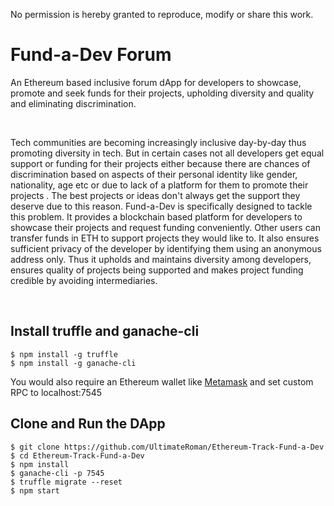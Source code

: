 No permission is hereby granted to reproduce, modify or share this work.

# Fund-a-Dev Forum

An Ethereum based inclusive forum dApp for developers to showcase, promote and seek funds for their projects, upholding diversity and quality and eliminating discrimination.

</br>

Tech communities are becoming increasingly inclusive day-by-day thus promoting diversity in tech. But in certain cases not all developers get equal support or funding for their projects either because there are chances of discrimination based on aspects of their personal identity like gender, nationality, age etc or due to lack of a platform for them to promote their projects . The best projects or ideas don't always get the support they deserve due to this reason. Fund-a-Dev is specifically designed to tackle this problem. It provides a blockchain based platform for developers to showcase their projects and request funding conveniently. Other users can transfer funds in ETH to support projects they would like to. It also ensures sufficient privacy of the developer by identifying them using an anonymous address only. Thus it upholds and maintains diversity among developers, ensures quality of projects being supported and makes project funding credible by avoiding intermediaries.

</br>

## Install truffle and ganache-cli

```
$ npm install -g truffle
$ npm install -g ganache-cli
```
You would also require an Ethereum wallet like [Metamask](https://metamask.io) and set custom RPC to localhost:7545

## Clone and Run the DApp

```
$ git clone https://github.com/UltimateRoman/Ethereum-Track-Fund-a-Dev
$ cd Ethereum-Track-Fund-a-Dev
$ npm install
$ ganache-cli -p 7545
$ truffle migrate --reset
$ npm start
```
